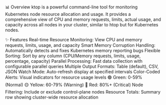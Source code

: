 📊 Overview
ktop is a powerful command-line tool for monitoring Kubernetes node resource allocation and usage. It provides a comprehensive view of CPU and memory requests, limits, actual usage, and capacity across all nodes in your cluster, similar to htop but for Kubernetes nodes.

✨ Features
Real-time Resource Monitoring: View CPU and memory requests, limits, usage, and capacity
Smart Memory Corruption Handling: Automatically detects and fixes Kubernetes memory reporting bugs
Flexible Sorting: Sort by any column (CPU/Memory requests, limits, usage, percentage, capacity)
Parallel Processing: Fast data collection with configurable parallel queries
Multiple Output Formats: Table (default), CSV, JSON
Watch Mode: Auto-refresh display at specified intervals
Color-Coded Alerts: Visual indicators for resource usage levels
🟢 Green: 0-59% (Normal)
🟡 Yellow: 60-79% (Warning)
🔴 Red: 80%+ (Critical)
Node Filtering: Include or exclude control-plane nodes
Resource Totals: Summary row showing cluster-wide resource allocation
